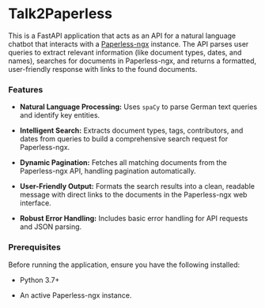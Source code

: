 # Talk2Paperless

This is a FastAPI application that acts as an API for a natural language chatbot that interacts with a [Paperless-ngx](https://paperless-ngx.com/) instance. The API parses user queries to extract relevant information (like document types, dates, and names), searches for documents in Paperless-ngx, and returns a formatted, user-friendly response with links to the found documents.

### Features

* **Natural Language Processing:** Uses `spaCy` to parse German text queries and identify key entities.

* **Intelligent Search:** Extracts document types, tags, contributors, and dates from queries to build a comprehensive search request for Paperless-ngx.

* **Dynamic Pagination:** Fetches all matching documents from the Paperless-ngx API, handling pagination automatically.

* **User-Friendly Output:** Formats the search results into a clean, readable message with direct links to the documents in the Paperless-ngx web interface.

* **Robust Error Handling:** Includes basic error handling for API requests and JSON parsing.

### Prerequisites

Before running the application, ensure you have the following installed:

* Python 3.7+

* An active Paperless-ngx instance.
